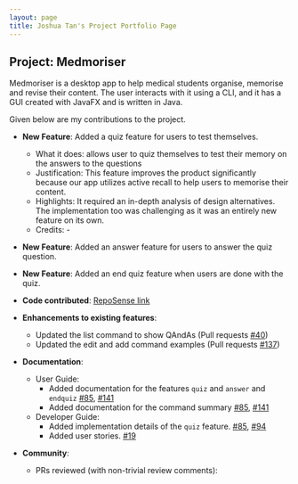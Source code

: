 ```yaml
---
layout: page
title: Joshua Tan's Project Portfolio Page
---
```


## Project: Medmoriser

Medmoriser is a desktop app to help medical students organise, memorise and revise their content. The user interacts with it using a CLI, and it has a GUI created with JavaFX and is written in Java.

Given below are my contributions to the project.

* **New Feature**: Added a quiz feature for users to test themselves.
  * What it does: allows user to quiz themselves to test their memory on the answers to the questions
  * Justification: This feature improves the product significantly because our app utilizes active recall to help users to memorise their content.
  * Highlights: It required an in-depth analysis of design alternatives. The implementation too was challenging as it was an entirely new feature on its own. 
  * Credits: -
  
* **New Feature**: Added an answer feature for users to answer the quiz question.

* **New Feature**: Added an end quiz feature when users are done with the quiz.

* **Code contributed**: [RepoSense link](https://nus-cs2103-ay2021s1.github.io/tp-dashboard/#breakdown=true&search=joshruien)

* **Enhancements to existing features**:
  * Updated the list command to show QAndAs (Pull requests [\#40](https://github.com/AY2021S1-CS2103T-W15-1/tp/pull/40))
  * Updated the edit and add command examples (Pull requests [\#137](https://github.com/AY2021S1-CS2103T-W15-1/tp/pull/137))

* **Documentation**: 
  * User Guide:
    * Added documentation for the features `quiz` and `answer` and `endquiz` [\#85](https://github.com/AY2021S1-CS2103T-W15-1/tp/pull/85), [\#141](https://github.com/AY2021S1-CS2103T-W15-1/tp/pull/141)
    * Added documentation for the command summary [\#85](https://github.com/AY2021S1-CS2103T-W15-1/tp/pull/85), [\#141](https://github.com/AY2021S1-CS2103T-W15-1/tp/pull/141)
  * Developer Guide:
    * Added implementation details of the `quiz` feature. [\#85](https://github.com/AY2021S1-CS2103T-W15-1/tp/pull/85), [\#94](https://github.com/AY2021S1-CS2103T-W15-1/tp/pull/94)
    * Added user stories. [\#19](https://github.com/AY2021S1-CS2103T-W15-1/tp/pull/19)

* **Community**:
  * PRs reviewed (with non-trivial review comments): 
  

